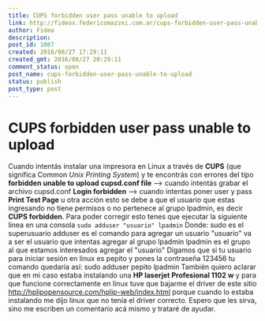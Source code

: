 ```yaml
---
title: CUPS forbidden user pass unable to upload
link: http://fideox.federicomazzei.com.ar/cups-forbidden-user-pass-unable-to-upload/
author: Fideo
description: 
post_id: 1087
created: 2016/08/27 17:29:11
created_gmt: 2016/08/27 20:29:11
comment_status: open
post_name: cups-forbidden-user-pass-unable-to-upload
status: publish
post_type: post
---
```


# CUPS forbidden user pass unable to upload

Cuando intentás instalar una impresora en Linux a través de **CUPS** (que significa Common _Unix Printing System_) y te encontrás con errores del tipo **forbidden unable to upload cupsd.conf file** \--> cuando intentás grabar el archivo cupsd.conf **Login forbidden** \--> cuando intentas poner user y pass **Print Test Page** u otra acción esto se debe a que el usuario que estas ingresando no tiene permisos o no pertenece al grupo lpadmin, es decir **CUPS forbidden**. Para poder corregir esto tenes que ejecutar la siguiente linea en una consola `sudo adduser "usuario" lpadmin` Donde: sudo es el superusuario adduser es el comando para agregar un usuario "usuario" va a ser el usuario que intentas agregar al grupo lpadmin lpadmin es el grupo al que estamos interesados agregar el "usuario" Digamos que si tu usuario para iniciar sesión en linux es pepito y pones la contraseña 123456 tu comando quedaría así: sudo adduser pepito lpadmin También quiero aclarar que en mi caso estaba instalando una **HP laserjet Profesional 1102 w** y para que funcione correctamente en linux tuve que bajarme el driver de este sitio <http://hplipopensource.com/hplip-web/index.html> porque cuando lo estaba instalando me dijo linux que no tenía el driver correcto. Espero que les sirva, sino me escriben un comentario acá mismo y trataré de ayudar.